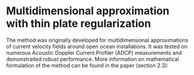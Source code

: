 # Multidimensional approximation with thin plate regularization

The method was originally developed for multidimensional approximations of current velocity fields around open ocean installations. It was tested on numerous Acoustic Doppler Current Profiler (ADCP) measurements and demonstraited robust performance. More information on mathematical formulation of the method can be found in the paper (section 2.3):
